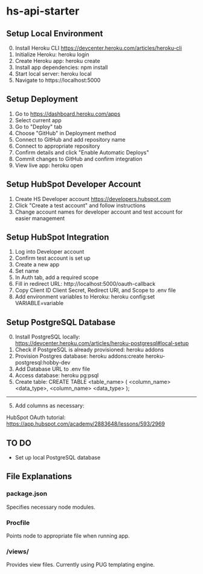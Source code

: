 # hs-api-starter #

## Setup Local Environment ##
0. Install Heroku CLI https://devcenter.heroku.com/articles/heroku-cli
1. Initialize Heroku: heroku login
2. Create Heroku app: heroku create
3. Install app dependencies: npm install
4. Start local server: heroku local
5. Navigate to https://localhost:5000

## Setup Deployment ##
1. Go to https://dashboard.heroku.com/apps
2. Select current app
3. Go to "Deploy" tab
4. Choose "GitHub" in Deployment method
5. Connect to GitHub and add repository name
6. Connect to appropriate repository
7. Confirm details and click "Enable Automatic Deploys"
8. Commit changes to GitHub and confirm integration
9. View live app: heroku open

## Setup HubSpot Developer Account ##
1. Create HS Developer account https://developers.hubspot.com
2. Click "Create a test account" and follow instructions
3. Change account names for developer account and test account for easier management

## Setup HubSpot Integration ##
1. Log into Developer account
2. Confirm test account is set up
3. Create a new app
4. Set name
5. In Auth tab, add a required scope
6. Fill in redirect URL: http://localhost:5000/oauth-callback
7. Copy Client ID Client Secret, Redirect URI, and Scope to .env file
8. Add environment variables to Heroku: heroku config:set VARIABLE=variable

## Setup PostgreSQL Database ##
0. Install PostgreSQL locally: https://devcenter.heroku.com/articles/heroku-postgresql#local-setup
0. Check if PostgreSQL is already provisioned: heroku addons
1. Provision Postgres database: heroku addons:create heroku-postgresql:hobby-dev
2. Add Database URL to .env file
3. Access database: heroku pg:psql
4. Create table: CREATE TABLE <table_name> ( <column_name> <data_type>, <column_name> <data_type> );

***
5. Add columns as necessary: 

HubSpot OAuth tutorial: https://app.hubspot.com/academy/2883648/lessons/593/2969

## TO DO ##
- Set up local PostgreSQL database

## File Explanations ##

### package.json ###
Specifies necessary node modules.

### Procfile ###
Points node to appropriate file when running app.

### /views/ ###
Provides view files. Currently using PUG templating engine.